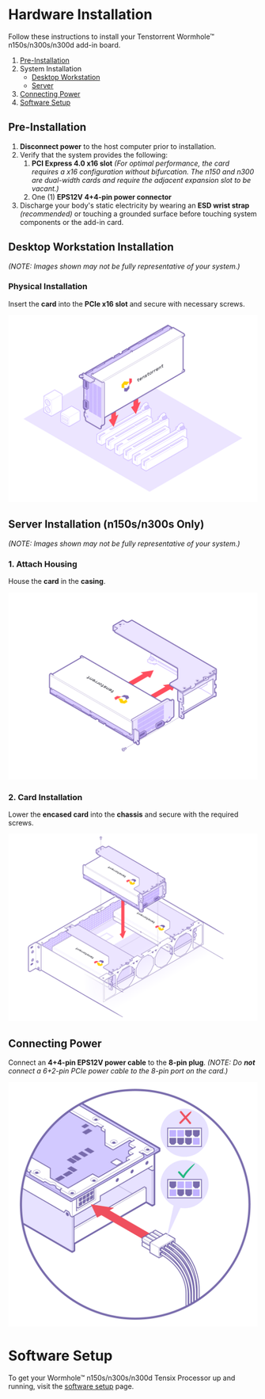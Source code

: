 # Hardware Installation

Follow these instructions to install your Tenstorrent Wormhole™ n150s/n300s/n300d add-in board.

1. [Pre-Installation](#pre-installation)
2. System Installation
   - [Desktop Workstation](#desktop-workstation-installation)
   - [Server](#server-installation)
3. [Connecting Power](#connecting-power)
4. [Software Setup](#software-setup)

## Pre-Installation

1. **Disconnect power** to the host computer prior to installation.
2. Verify that the system provides the following:
   1. **PCI Express 4.0 x16 slot** *(For optimal performance, the card requires a x16 configuration without bifurcation. The n150 and n300 are dual-width cards and require the adjacent expansion slot to be vacant.)*
   2. One (1) **EPS12V 4+4-pin power connector**
3. Discharge your body's static electricity by wearing an **ESD wrist strap** *(recommended)* or touching a grounded surface before touching system components or the add-in card.

## Desktop Workstation Installation

*(NOTE: Images shown may not be fully representative of your system.)*

### Physical Installation

Insert the **card** into the **PCIe x16 slot** and secure with necessary screws.

![](./images/wh_d_install.png)

## Server Installation (n150s/n300s Only)

*(NOTE: Images shown may not be fully representative of your system.)*

### 1. Attach Housing

House the **card** in the **casing**.

![](./images/wh_ws_install1.png)

### 2. Card Installation

Lower the **encased card** into the **chassis** and secure with the required screws.

![](./images/wh_ws_install2.png)

## Connecting Power

Connect an **4+4-pin EPS12V power cable** to the **8-pin plug**. *(NOTE: Do **not*** *connect a 6+2-pin PCIe power cable to the 8-pin port on the card.)*

![](./images/wh_power.png)

# Software Setup

To get your Wormhole™ n150s/n300s/n300d Tensix Processor up and running, visit the [software setup](../../../syseng/softwaresetup.md) page.
